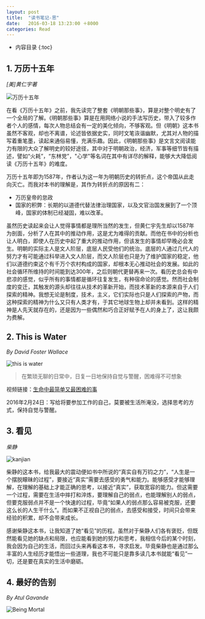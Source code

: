 ```yaml
---
layout: post
title:  "读书笔记-思"
date:   2016-03-18 13:23:00 ＋8000
categories: Read
---
```

* 内容目录
{:toc}



## 1\. 万历十五年 
*[美]黄仁宇著*
 
![万历十五年]({{site.baseurl}}/pics/wanli.jpg)

<p>在看《万历十五年》之前，我先读完了整套《明朝那些事》，算是对整个明史有了一个全局的了解。《明朝那些事》算是在用网络小说的手法写历史，带入了较多作者个人的感情，每次人物总结会有一定的美化倾向，不够客观。但《明朝》这本书虽然不客观，却也不离谱，论述皆依据史实，同时文笔诙谐幽默，尤其对人物的描写着重笔墨，读起来通俗易懂，充满乐趣。因此，《明朝那些事》是文言文阅读能力有限的大众了解明史的较好途径，其中对于明朝政治，经济，军事等细节皆有描述，譬如“火耗”，“东林党”，"心学"等名词在其中有详尽的解释，能够大大降低阅读《万历十五年》的难度。</p>

万历十五年即为1587年，作者认为这一年为明朝历史的转折点，这个帝国从此走向灭亡。而我对本书的理解是，其作为转折点的原因有二：

+ 万历皇帝的怠政
+ 国家的积弊：长期的以道德代替法律治理国家，以及文官治国发展到了一个顶峰，国家的体制已经凝固，难以改革。    

虽然历史读起来会让人觉得事情都是理所当然的发生，但黄仁宇先生却以1587年为剖面，分析了人在其中的推动作用，这是尤为难得的贡献。而他在书中的分析也让人明白，即使人在历史中起了重大的推动作用，但该发生的事情却早晚必会发生。明朝的实际主人是文人阶层，底层人民受他们的统治。底层的人通过几代人的努力才有可能通过科举进入文人阶层，而文人阶层也只是为了维护国家的稳定，他们以道德约束这个有千万个农村构成的国家，却根本无心推动社会的发展。如此的社会循环所维持的时间能到达300年，之后则朝代更替再来一次。看历史总会有中悲凉的感觉，似乎所有的事情都是循环往复发生，有种宿命论的感觉。然而社会制度的变迁，其触发的源头却往往从技术的革新开始，而技术革新的本源来自于人们探索的精神。我想无论是制度，技术，主义，它们实际也只是人们探索的产物，而这种探索的精神为什么又只有人类才有，于其它地球生物上却并未看到。这样的精神是人先天就存在的，还是因为一些偶然和巧合正好赋予在人的身上了，这让我颇为费解。

## 2. This is Water 
*By David Foster Wallace*

![this is water]({{site.baseurl}}/pics/this_is_water.jpg)

>在繁琐无聊的日常中，日复一日地保持自觉与警醒，困难得不可想象

视频链接：[生命中最简单又最困难的事](http://v.youku.com/v_show/id_XNjYyMjYzNDky.html?from=y1.2-1-103.3.4-1.1-1-1-3-0#paction)

2016年2月24日：写给将要参加工作的自己，莫要被生活所淹没，选择思考的方式，保持自觉与警醒。

## 3. 看见
*柴静*

![kanjian]({{site.baseurl}}/pics/kanjian.jpeg)

柴静的这本书，给我最大的震动便如书中所说的“真实自有万钧之力”，“人生是一个摆脱矇昧的过程”，要接近“真实”需要去感受的勇气和能力。能够感受才能够理解，在理解的基础上才能正确的思考，以接近“真实”，获取宽容的能力。但这需要一个过程，需要在生活中摔打和淬炼，要理解自己的弱点，也能理解别人的弱点，但要克服弱点并不是一个快速的过程，毕竟“如果人的弱点那么容易被克服，还要这么长的人生干什么”。而如果不正视自己的弱点，去感受和接受，时间只会带来经验的积累，却不会带来成长。

感谢柴静这本书，让我知道了她“看见”的历程。虽然对于柴静人们各有褒贬，但既然能看见她的缺点和局限，也应能看到她的努力和思考，我相信今后的某个时刻，我会因为自己的生活，而回过头来再看这本书，寻求启发。毕竟柴静也是通过那么丰富的人生经历才能悟出一些道理，我也不可能只是靠多读几本书就能“看见”一切，还是要在真实的生活中磨砺。

## 4. 最好的告别
*By Atul Gavande*

![Being Mortal]({{site.baseurl}}/pics/being_mortal.jpg)